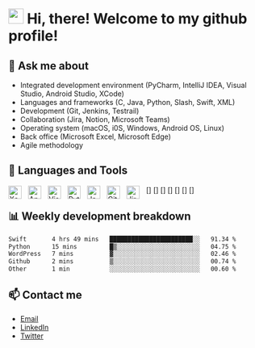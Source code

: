 <h1><img src="https://emojis.slackmojis.com/emojis/images/1531849430/4246/blob-sunglasses.gif?1531849430" width="30"/> Hi, there! Welcome to my github profile!</h1>

## 💬 Ask me about
- Integrated development environment (PyCharm, IntelliJ IDEA, Visual Studio, Android Studio, XCode)
- Languages and frameworks (C, Java, Python, Slash, Swift, XML)
- Development (Git, Jenkins, Testrail)
- Collaboration (Jira, Notion, Microsoft Teams)
- Operating system (macOS, i0S, Windows, Android OS, Linux)
- Back office (Microsoft Excel, Microsoft Edge)
- Agile methodology

## 🔨 Languages and Tools
[<img align="left" alt="Xcode" width="26px" src="https://cdn.jsdelivr.net/gh/devicons/devicon/icons/xcode/xcode-original.svg" style="padding-right:10px;" />]
[<img align="left" alt="Android Studio" width="26px" src="https://cdn.jsdelivr.net/gh/devicons/devicon/icons/androidstudio/androidstudio-original.svg" style="padding-right:10px;" />]
[<img align="left" alt="Visual Studio Code" width="26px" src="https://cdn.jsdelivr.net/gh/devicons/devicon/icons/vscode/vscode-original.svg" style="padding-right:10px;" />]
[<img align="left" alt="Python" width="26px" src="[https://cdn.jsdelivr.net/gh/devicons/devicon/icons/pycharm/pycharm-original.svg](https://cdn.jsdelivr.net/gh/devicons/devicon/icons/python/python-original.svg)" style="padding-right:10px;" />]
[<img align="left" alt="Java" width="26px" src="https://cdn.jsdelivr.net/gh/devicons/devicon/icons/java/java-original.svg" style="padding-right:10px;" />]
[<img align="left" alt="Git" width="26px" src="[https://cdn.jsdelivr.net/gh/devicons/devicon/icons/react/react-original.svg](https://cdn.jsdelivr.net/gh/devicons/devicon/icons/git/git-original.svg)" style="padding-right:10px;" />]
[<img align="left" alt="Jira" width="26px" src="[https://cdn.jsdelivr.net/gh/devicons/devicon/icons/gatsby/gatsby-original.svg](https://cdn.jsdelivr.net/gh/devicons/devicon/icons/jira/jira-original.svg)" style="padding-right:10px;" />]

## 📊 Weekly development breakdown

```txt
Swift       4 hrs 49 mins   ███████████████████████░░   91.34 %
Python      15 mins         █▒░░░░░░░░░░░░░░░░░░░░░░░   04.75 %
WordPress   7 mins          ▓░░░░░░░░░░░░░░░░░░░░░░░░   02.46 %
Github      2 mins          ▒░░░░░░░░░░░░░░░░░░░░░░░░   00.74 %
Other       1 min           ░░░░░░░░░░░░░░░░░░░░░░░░░   00.60 %
```

## 📫 Contact me 
- [Email](mailto:samarpitaroy01@gmail.com)
- [LinkedIn](https://www.linkedin.com/in/samarpita-roy/)
- [Twitter](https://twitter.com/tinnyRoyyy)
